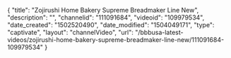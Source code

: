 {
    "title": "Zojirushi Home Bakery Supreme Breadmaker Line New",
    "description": "",
    "channelid": "111091684",
    "videoid": "109979534",
    "date_created": "1502520490",
    "date_modified": "1504049171",
    "type": "captivate",
    "layout": "channelVideo",
    "url": "\/bbbusa-latest-videos\/zojirushi-home-bakery-supreme-breadmaker-line-new\/111091684-109979534"
}